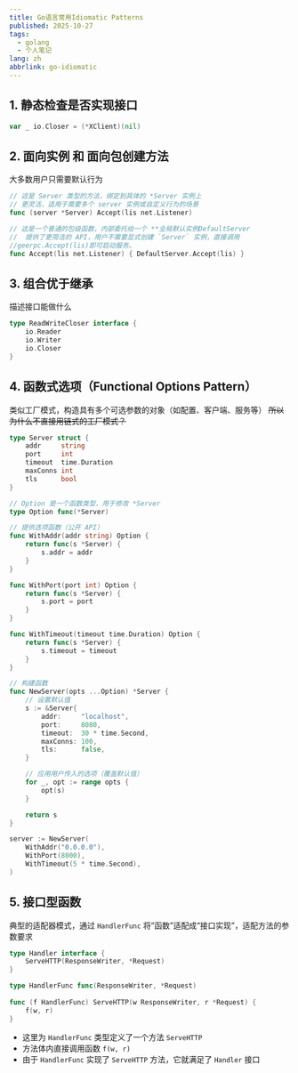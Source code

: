 ```yaml
---
title: Go语言常用Idiomatic Patterns
published: 2025-10-27
tags:
  - golang
  - 个人笔记
lang: zh
abbrlink: go-idiomatic
---
```


## 1. 静态检查是否实现接口

```go
var _ io.Closer = (*XClient)(nil)
```

## 2. **面向实例** 和 面向包创建方法

大多数用户只需要默认行为

```go
// 这是 Server 类型的方法，绑定到具体的 *Server 实例上
// 更灵活，适用于需要多个 server 实例或自定义行为的场景
func (server *Server) Accept(lis net.Listener)

// 这是一个普通的包级函数，内部委托给一个 **全局默认实例DefaultServer
//  提供了更简洁的 API，用户不需要显式创建 `Server` 实例，直接调用
//geerpc.Accept(lis)即可启动服务。
func Accept(lis net.Listener) { DefaultServer.Accept(lis) }
```

## 3. 组合优于继承

描述接口能做什么

```go
type ReadWriteCloser interface {
    io.Reader
    io.Writer
    io.Closer
}
```

## 4. 函数式选项（Functional Options Pattern）

类似工厂模式，构造具有多个可选参数的对象（如配置、客户端、服务等）
~~所以为什么不直接用链式的工厂模式？~~

```go
type Server struct {
    addr     string
    port     int
    timeout  time.Duration
    maxConns int
    tls      bool
}

// Option 是一个函数类型，用于修改 *Server
type Option func(*Server)

// 提供选项函数（公开 API）
func WithAddr(addr string) Option {
    return func(s *Server) {
        s.addr = addr
    }
}

func WithPort(port int) Option {
    return func(s *Server) {
        s.port = port
    }
}

func WithTimeout(timeout time.Duration) Option {
    return func(s *Server) {
        s.timeout = timeout
    }
}

// 构建函数
func NewServer(opts ...Option) *Server {
    // 设置默认值
    s := &Server{
        addr:     "localhost",
        port:     8080,
        timeout:  30 * time.Second,
        maxConns: 100,
        tls:      false,
    }

    // 应用用户传入的选项（覆盖默认值）
    for _, opt := range opts {
        opt(s)
    }

    return s
}

server := NewServer(
    WithAddr("0.0.0.0"),
    WithPort(8000),
    WithTimeout(5 * time.Second),
)
```

## 5. 接口型函数

典型的适配器模式，通过 `HandlerFunc` 将“函数”适配成“接口实现”，适配方法的参数要求

```go
type Handler interface {  
    ServeHTTP(ResponseWriter, *Request)  
}  

type HandlerFunc func(ResponseWriter, *Request)  
  
func (f HandlerFunc) ServeHTTP(w ResponseWriter, r *Request) {  
    f(w, r)  
}
```

- 这里为 `HandlerFunc` 类型定义了一个方法 `ServeHTTP`
- 方法体内直接调用函数 `f(w, r)`
- 由于 `HandlerFunc` 实现了 `ServeHTTP` 方法，它就满足了 `Handler` 接口
